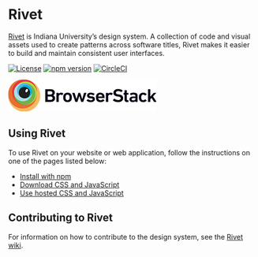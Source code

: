 # Rivet

[Rivet](https://rivet.iu.edu/) is Indiana University’s design system. A collection of code and visual assets used to create patterns across software titles, Rivet makes it easier to build and maintain consistent user interfaces.

[![License](https://img.shields.io/badge/License-BSD%203--Clause-blue.svg)](https://opensource.org/licenses/BSD-3-Clause) [![npm version](https://img.shields.io/npm/v/rivet-uits.svg?style=flat)](https://www.npmjs.com/package/rivet-uits) [![CircleCI](https://circleci.com/gh/indiana-university/rivet-source.svg?style=shield&circle-token=:circle-token)](https://circleci.com/gh/indiana-university/rivet-source)

![Browserstack logo](./src/components/_extras/Browserstack-logo@2x.png)

## Using Rivet

To use Rivet on your website or web application, follow the instructions on one of the pages listed below:

- [Install with npm](https://rivet.iu.edu/getting-started/npm/)
- [Download CSS and JavaScript](https://rivet.iu.edu/components/#download-rivet)
- [Use hosted CSS and JavaScript](https://rivet.iu.edu/components/#hosted-css-and-javascript)

## Contributing to Rivet

For information on how to contribute to the design system, see the [Rivet wiki](https://github.com/indiana-university/rivet-source/wiki).